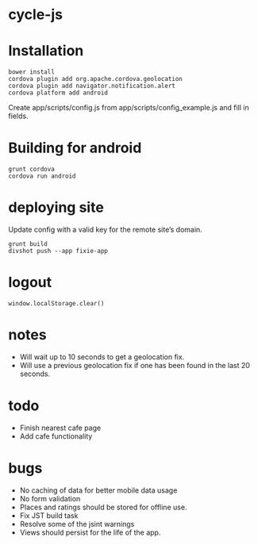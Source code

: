 cycle-js
========

# Installation

    bower install
    cordova plugin add org.apache.cordova.geolocation
    cordova plugin add navigator.notification.alert
    cordova platform add android

Create app/scripts/config.js from app/scripts/config_example.js and fill in fields.

# Building for android

    grunt cordova
    cordova run android

# deploying site


Update config with a valid key for the remote site’s domain.

    grunt build
    divshot push --app fixie-app


# logout

    window.localStorage.clear()

# notes

* Will wait up to 10 seconds to get a geolocation fix.
* Will use a previous geolocation fix if one has been found in the last 20 seconds.

# todo

* Finish nearest cafe page
* Add cafe functionality

# bugs

* No caching of data for better mobile data usage
* No form validation
* Places and ratings should be stored for offline use.
* Fix JST build task
* Resolve some of the jsint warnings
* Views should persist for the life of the app.
